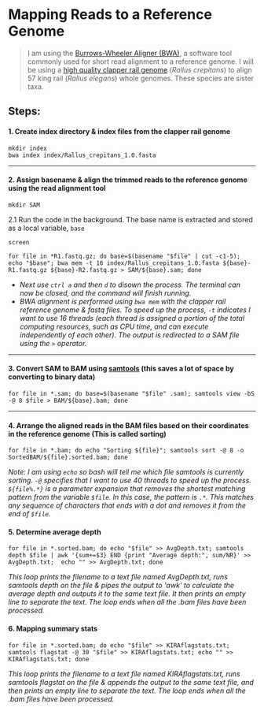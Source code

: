 # Mapping Reads to a Reference Genome
> I am using the [Burrows-Wheeler Aligner (BWA)](https://github.com/lh3/bwa), a software tool commonly used for short read alignment to a reference genome. I will be using a [high quality clapper rail genome](https://www.ncbi.nlm.nih.gov/assembly/GCA_028554615.1/) (*Rallus crepitans*) to align 57 king rail (*Rallus elegans*) whole genomes. These species are sister taxa. 


## Steps:

#### 1. Create index directory & index files from the clapper rail genome
```
mkdir index
bwa index index/Rallus_crepitans_1.0.fasta
```
---
#### 2. Assign basename & align the trimmed reads to the reference genome using the read alignment tool
```
mkdir SAM
```
2.1 Run the code in the background. The base name is extracted and stored as a local variable, `base`
```
screen
```
```
for file in *R1.fastq.gz; do base=$(basename "$file" | cut -c1-5); echo "$base"; bwa mem -t 16 index/Rallus_crepitans_1.0.fasta ${base}-R1.fastq.gz ${base}-R2.fastq.gz > SAM/${base}.sam; done
```
 -  *Next use `ctrl a` and then `d` to disown the process. The terminal can now be closed, and the command will finish running.*
 -  *BWA alignment is performed using `bwa mem` with the clapper rail reference genome & fastq files. To speed up the process, `-t` indicates I want to use 16 threads (each thread is assigned a portion of the total computing resources, such as CPU time, and can execute independently of each other). The output is redirected to a SAM file using the `>` operator.*

---
#### 3. Convert SAM to BAM using [samtools](https://github.com/samtools/samtools) (this saves a lot of space by converting to binary data)
```
for file in *.sam; do base=$(basename "$file" .sam); samtools view -bS -@ 8 $file > BAM/${base}.bam; done
```

---
#### 4. Arrange the aligned reads in the BAM files based on their coordinates in the reference genome (This is called sorting)
```
for file in *.bam; do echo "Sorting ${file}"; samtools sort -@ 8 -o SortedBAM/${file}.sorted.bam; done
```
*Note: I am using `echo` so bash will tell me which file samtools is currently sorting. `-@` specifies that I want to use 40 threads to speed up the process. `${file%.*}` is a parameter expansion that removes the shortest matching pattern from the variable `$file`. In this case, the pattern is `.*`. This matches any sequence of characters that ends with a dot and removes it from the end of `$file`.* 
 
#### 5. Determine average depth
```
for file in *.sorted.bam; do echo "$file" >> AvgDepth.txt; samtools depth $file | awk '{sum+=$3} END {print "Average depth:", sum/NR}' >> AvgDepth.txt;  echo "" >> AvgDepth.txt; done
```
*This loop prints the filename to a text file named AvgDepth.txt, runs samtools depth on the file & pipes the output to 'awk' to calculate the average depth and outputs it to the same text file. It then prints an empty line to separate the text. The loop ends when all the .bam files have been processed.* 

#### 6. Mapping summary stats
```
for file in *.sorted.bam; do echo "$file" >> KIRAflagstats.txt; samtools flagstat -@ 30 "$file" >> KIRAflagstats.txt; echo "" >> KIRAflagstats.txt; done
```
*This loop prints the filename to a text file named KIRAflagstats.txt, runs samtools flagstat on the file & appends the output to the same text file, and then prints an empty line to separate the text. The loop ends when all the .bam files have been processed.*
